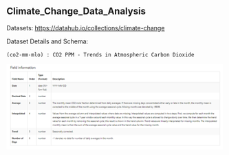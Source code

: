 ## Climate_Change_Data_Analysis

Datasets: https://datahub.io/collections/climate-change

Dataset Details and Schema:

    (co2-mm-mlo) : CO2 PPM - Trends in Atmospheric Carbon Dioxide
    
![alt text](https://github.com/pritom02bh/Climate_Change_Data_Analysis/blob/main/resources/1.1.png)
